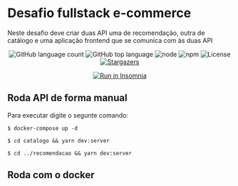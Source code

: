 # Desafio fullstack e-commerce

Neste desafio deve criar duas API uma de recomendação, outra de catálogo e uma aplicação frontend que se comunica com às duas API



<p align="center">
  <img alt="GitHub language count" src="https://img.shields.io/github/languages/count/FernandoGurgel/Desafio-fullstack-API-recomendacao">

  <img alt="GitHub top language" src="https://img.shields.io/github/languages/top/FernandoGurgel/Desafio-fullstack-API-recomendacao">

  <img alt="node" src="https://img.shields.io/badge/node-10.15.0-blue">

  <img alt="npm" src="https://img.shields.io/badge/npm-v6.3.0-red">

  <img alt="License" src="https://img.shields.io/badge/license-MIT-%2304D361">

  <a href="https://github.com/FernandoGurgel/Desafio-fullstack-API-recomendacao/stargazers">

  <img alt="Stargazers" src="https://img.shields.io/github/stars/FernandoGurgel/Desafio-fullstack-API-recomendacao?style=social">
  </a>
</p>

<p align="center">
  <a href="https://raw.githubusercontent.com/FernandoGurgel/Desafio-fullstack-API-recomendacao/master/Insomnia_2020-07-20.json" target="_blank"><img src="https://insomnia.rest/images/run.svg" alt="Run in Insomnia"></a>
</p>

## Roda API de forma manual

  Para executar digite o segunte comando:

```
$ docker-compose up -d

$ cd catalogo && yarn dev:server

$ cd ../recomendacao && yarn dev:server
```

## Roda com o docker

  
